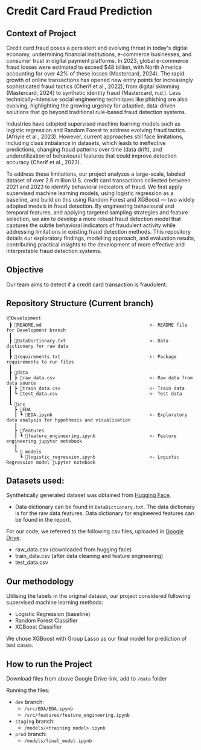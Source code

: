 # Credit Card Fraud Prediction

## Context of Project
Credit card fraud poses a persistent and evolving threat in today's digital economy, undermining financial institutions, e-commerce businesses, and consumer trust in digital payment platforms. In 2023, global e-commerce fraud losses were estimated to exceed $48 billion, with North America accounting for over 42% of these losses (Mastercard, 2024). The rapid growth of online transactions has opened new entry points for increasingly sophisticated fraud tactics (Cherif et al., 2022), from digital skimming (Mastercard, 2024) to synthetic identity fraud (Mastercard, n.d.). Less technically-intensive social engineering techniques like phishing are also evolving, highlighting the growing urgency for adaptive, data-driven solutions that go beyond traditional rule-based fraud detection systems. 

Industries have adopted supervised machine learning models such as logistic regression and Random Forest to address evolving fraud tactics. (Afriyie et al., 2023). However, current approaches still face limitations, including class imbalance in datasets, which leads to ineffective predictions, changing fraud patterns over time (data drift), and underutilization of behavioural features that could improve detection accuracy (Cherif et al., 2023).

To address these limitations, our project analyzes a large-scale, labeled dataset of over 2.6 million U.S. credit card transactions collected between 2021 and 2023 to identify behavioral indicators of fraud. We first apply supervised machine learning models, using logistic regression as a baseline, and build on this using Random Forest and XGBoost — two widely adopted models in fraud detection. By engineering behavioural and temporal features, and applying targeted sampling strategies and feature selection, we aim to develop a more robust fraud detection model that captures the subtle behavioral indicators of fraudulent activity while addressing limitations in existing fraud detection methods. This repository details our exploratory findings, modelling approach, and evaluation results, contributing practical insights to the development of more effective and interpretable fraud detection systems.


## Objective
Our team aims to detect if a credit card transaction is fraudulent.

## Repository Structure (Current branch)
```
📦Development
 ┣ 📜README.md                                        <- README file for Development branch
 ┃
 ┣ 📜DataDictionary.txt                               <- Data dictionary for raw data
 ┃
 ┣ 📜requirements.txt                                 <- Package requirements to run files
 ┃
 ┣ 📂data
 ┃ ┣ 📜raw_data.csv                                   <- Raw data from data source
 ┃ ┣ 📜train_data.csv                                 <- Train data
 ┃ ┗ 📜test_data.csv                                  <- Test data
 ┃
 ┗ 📂src
   ┣ 📂EDA
   ┃ ┗ 📜EDA.ipynb                                    <- Exploratory data analysis for hypothesis and visualisation
   ┃
   ┣ 📂features
   ┃ ┗ 📜feature_engineering.ipynb                    <- Feature engineering jupyter notebook
   ┃
   ┗ 📂 models
     ┗ 📜logistic_regression.ipynb                    <- Logistic Regression model jupyter notebook
```

## Datasets used:
Synthetically generated dataset was obtained from [Hugging Face](https://huggingface.co/datasets/Nooha/cc_fraud_detection_dataset).
- Data dictionary can be found in `DataDictionary.txt`. The data dictionary is for the raw data features. Data dictionary for engineered features can be found in the report.

For our code, we referred to the following csv files, uploaded in [Google Drive](https://drive.google.com/file/d/1kYtxS3LhSl9DR_ONA7qdJCclRGx4t3bK/view?usp=drive_link).
- raw_data.csv (downloaded from hugging face)
- train_data.csv (after data cleaning and feature engineering)
- test_data.csv

## Our methodology
Utilising the labels in the original dataset, our project considered following supervised machine learning methods:
- Logistic Regression (baseline)
- Random Forest Classifier
- XGBoost Classifier

We chose XGBoost with Group Lasso as our final model for prediction of test cases.

## How to run the Project
Download files from above Google Drive link, add to `/data` folder

Running the files:
* `dev` branch:
    * `/src/EDA/EDA.ipynb`
    * `/src/features/feature_engineering.ipynb`
* `staging` branch:
    * `/models/<training model>.ipynb`
* `prod` branch:
    *  `/models/final_model.ipynb`
